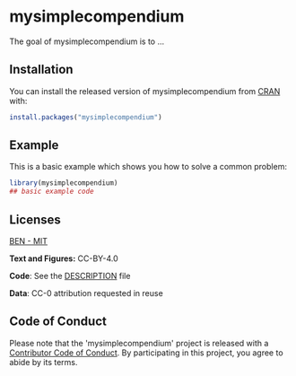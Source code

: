 
# mysimplecompendium

<!-- badges: start -->
<!-- badges: end -->

The goal of mysimplecompendium is to ...

## Installation

You can install the released version of mysimplecompendium from [CRAN](https://CRAN.R-project.org) with:

``` r
install.packages("mysimplecompendium")
```

## Example

This is a basic example which shows you how to solve a common problem:

``` r
library(mysimplecompendium)
## basic example code
```

## Licenses
 [BEN - MIT](LICENSE.md)
 
**Text and Figures:** CC-BY-4.0

**Code**: See the [DESCRIPTION](DESCRIPTION) file

**Data**: CC-0 attribution requested in reuse

## Code of Conduct

Please note that the 'mysimplecompendium' project is released with a
[Contributor Code of Conduct](CODE_OF_CONDUCT.md).
By participating in this project, you agree to abide by its terms.




